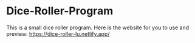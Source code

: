 # Dice-Roller-Program
This is a small dice roller program. Here is the website for you to use and preview: https://dice-roller-lu.netlify.app/
